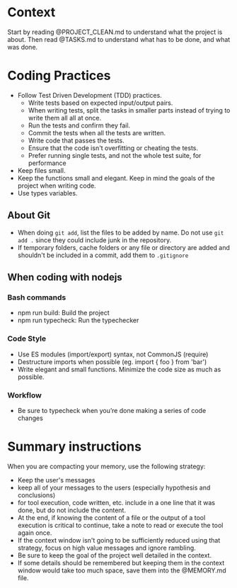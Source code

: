 
# Context

Start by reading @PROJECT_CLEAN.md to understand what the project is about.
Then read @TASKS.md to understand what has to be done, and what was done.

# Coding Practices

* Follow Test Driven Development (TDD) practices. 
    * Write tests based on expected input/output pairs.
    * When writing tests, split the tasks in smaller parts instead of trying to write them all all at once.
    * Run the tests and confirm they fail.
    * Commit the tests when all the tests are written.
    * Write code that passes the tests.
    * Ensure that the code isn't overfitting or cheating the tests.
    * Prefer running single tests, and not the whole test suite, for performance
* Keep files small. 
* Keep the functions small and elegant. Keep in mind the goals of the project when writing code.
* Use types variables.


## About Git
* When doing `git add`, list the files to be added by name. Do not use `git add .` since they could include junk in the repository.
* If temporary folders, cache folders or any file or directory are added and shouldn't be included in a commit, add them to `.gitignore`

## When coding with nodejs

### Bash commands
- npm run build: Build the project
- npm run typecheck: Run the typechecker

### Code Style
- Use ES modules (import/export) syntax, not CommonJS (require)
- Destructure imports when possible (eg. import { foo } from 'bar')
- Write elegant and small functions. Minimize the code size as much as possible.

### Workflow
- Be sure to typecheck when you’re done making a series of code changes


# Summary instructions

When you are compacting your memory, use the following strategy:
* Keep the user's messages
* keep all of your messages to the users (especially hypothesis and conclusions)
* for tool execution, code written, etc. include in a one line that it was done, but do not include the content.
* At the end, if knowing the content of a file or the output of a tool execution is critical to continue, take a note to read or execute the tool again once.
* If the context window isn't going to be sufficiently reduced using that strategy, focus on high value messages and ignore rambling.
* Be sure to keep the goal of the project well detailed in the context.
* If some details should be remembered but keeping them in the context window would take too much space, save them into the @MEMORY.md file.